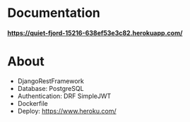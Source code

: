# Documentation
#### https://quiet-fjord-15216-638ef53e3c82.herokuapp.com/

# About
* DjangoRestFramework
* Database: PostgreSQL
* Authentication: DRF SimpleJWT
* Dockerfile
* Deploy: https://www.heroku.com/
